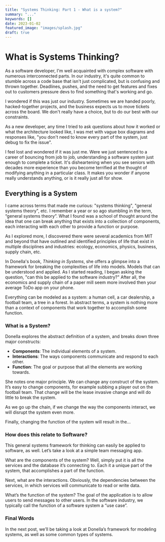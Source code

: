 ```yaml
---
title: "Systems Thinking: Part 1 - What is a system?"
summary: "..."
keywords: []
date: 2023-01-02
featured_image: "images/splash.jpg"
draft: true
---
```


# What is Systems Thinking?

As a software developer, I'm well acquainted with complex software with numerous interconnected parts. In our industry, it's quite common to stumble across a code base that isn't just complicated, but is confusing and thrown together. Deadlines, pushes, and the need to get features and fixes out to customers pressure devs to find something that's working and go.

I wondered if this was just our industry. Sometimes we are handed poorly, hacked-together projects, and the business expects us to move tickets across the board. We don't really have a choice, but to do our best with our constraints.

As a new developer, any time I tried to ask questions about how it worked or what the architecture looked like, I was met with vague box diagrams and responses like, "you don't need to know every part of the system, just debug to fix the issue".

I feel lost and wondered if it was just me. Were we just sentenced to a career of bouncing from job to job, understanding a software system just enough to complete a ticket. It's disheartening when you see seniors with decades more experience than you become terrified at the thought of modifying anything in a particular class. It makes you wonder if anyone really understands anything, or is it really just all for show.

## Everything is a System

I came across terms that made me curious: "systems thinking", "general systems theory", etc. I remember a year or so ago stumbling in the term, “general systems theory”. What I found was a school of thought around the idea that one can break anything that exists into a collection of components, each interacting with each other to provide a function or purpose.

As I explored more, I discovered there were several academics from MIT and beyond that have outlined and identified principles of life that exist in multiple disciplines and industries: ecology, economics, physics, business, supply chain, etc.

In Donella's book, *Thinking in Systems*, she offers a glimpse into a framework for breaking the complexities of life into models. Models that can be understood and applied. As I started reading, I began asking the question, "can this be applied to the software industry?" After all, the economics and supply chain of a paper mill seem more involved then your average ToDo app on your phone.

Everything can be modeled as a system: a human cell, a car dealership, a football team, a tree in a forest. In abstract terms, a system is nothing more than a context of components that work together to accomplish some function.

### What is a System?

Donella explores the abstract definition of a system, and breaks down three major constructs:

- **Components**: The individual elements of a system.
- **Interactions**: The ways components communicate and respond to each other.
- **Function**: The goal or purpose that all the elements are working towards.

She notes one major principle. We can change any construct of the system. It’s easy to change components, for example subbing a player out on the football team. That change will be the lease invasive change and will do little to break the system.

As we go up the chain, if we change the way the components interact, we will disrupt the system even more.

Finally, changing the function of the system will result in the…

### How does this relate to Software?

This general systems framework for thinking can easily be applied to software, as well. Let’s take a look at a simple team messaging app.

What are the components of the system? Well, simply put it is all the services and the database it’s connecting to. Each it a unique part of the system, that accomplishes a part of the function.

Next, what are the interactions. Obviously, the dependencies between the services, in which services will communicate to read or write data.

What’s the function of the system? The goal of the application is to allow users to send messages to other users. In the software industry, we typically call the function of a software system a “use case”.

### Final Words

In the next post, we’ll be taking a look at Donella’s framework for modeling systems, as well as some common types of systems.